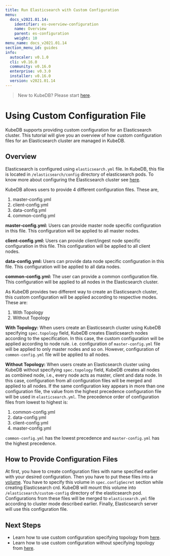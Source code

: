 ```yaml
---
title: Run Elasticsearch with Custom Configuration
menu:
  docs_v2021.01.14:
    identifier: es-overview-configuration
    name: Overview
    parent: es-configuration
    weight: 10
menu_name: docs_v2021.01.14
section_menu_id: guides
info:
  autocaler: v0.1.0
  cli: v0.16.0
  community: v0.16.0
  enterprise: v0.3.0
  installer: v0.16.0
  version: v2021.01.14
---
```


> New to KubeDB? Please start [here](/docs/v2021.01.14/README).

# Using Custom Configuration File

KubeDB supports providing custom configuration for an Elasticsearch cluster. This tutorial will give you an overview of how custom configuration files for an Elasticsearch cluster are managed in KubeDB.

## Overview

Elasticsearch is configured using `elasticsearch.yml` file. In KubeDB, this file is located in `/elasticsearch/config` directory of elasticsearch pods. To know more about configuring the Elasticsearch cluster see [here](https://www.elastic.co/guide/en/elasticsearch/reference/current/settings.html).

KubeDB allows users to provide 4 different configuration files. These are,

1. master-config.yml
2. client-config.yml
3. data-config.yml
4. common-config.yml

**master-config.yml:** Users can provide master node specific configuration in this file. This configuration will be applied to all master nodes.

**client-config.yml:** Users can provide client/ingest node specific configuration in this file. This configuration will be applied to all client nodes.

**data-config.yml:** Users can provide data node specific configuration in this file. This configuration will be applied to all data nodes.

**common-config.yml:** The user can provide a common configuration file. This configuration will be applied to all nodes in the Elasticsearch cluster.

As KubeDB provides two different way to create an Elasticsearch cluster, this custom configuration will be applied according to respective modes. These are:

1. With Topology
2. Without Topology

**With Topology:**
When users create an Elasticsearch cluster using KubeDB specifying `spec.topology` field, KubeDB creates Elasticsearch nodes according to the specification. In this case, the custom configuration will be applied according to node rule. i.e. configuration of `master-config.yml` file will be applied to only master nodes and so on. However, configuration of `common-config.yml` file will be applied to all nodes.

**Without Topology:**
When users create an Elasticsearch cluster using KubeDB without specifying `spec.topology` field, KubeDB creates all nodes as combined node, i.e., every node acts as master, client and data node. In this case, configuration from all configuration files will be merged and applied to all nodes. If the same configuration key appears in more than one configuration file, the value from the highest precedence configuration file will be used in `elasticsearch.yml`. The precedence order of configuration files from lowest to highest is:

1. common-config.yml
2. data-config.yml
3. client-config.yml
4. master-config.yml

`common-config.yml` has the lowest precedence and `master-config.yml` has the highest precedence.

## How to Provide Configuration Files

At first, you have to create configuration files with name specified earlier with your desired configuration. Then you have to put these files into a [volume](https://kubernetes.io/docs/concepts/storage/volumes/). You have to specify this volume in `spec.configSecret` section while creating Elasticsearch crd. KubeDB will mount this volume into `/elasticsearch/custom-config` directory of the elasticsearch pod. Configurations from these files will be merged to `elasticsearch.yml` file according to cluster mode described earlier. Finally, Elasticsearch server will use this configuration file.

## Next Steps

- Learn how to use custom configuration specifying topology from [here](/docs/v2021.01.14/guides/elasticsearch/configuration/with-topology).
- Learn how to use custom configuration without specifying topology from [here](/docs/v2021.01.14/guides/elasticsearch/configuration/without-topology).